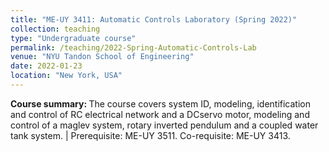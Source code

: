 ```yaml
---
title: "ME-UY 3411: Automatic Controls Laboratory (Spring 2022)"
collection: teaching
type: "Undergraduate course"
permalink: /teaching/2022-Spring-Automatic-Controls-Lab
venue: "NYU Tandon School of Engineering"
date: 2022-01-23
location: "New York, USA"
---
```


<b>Course summary: </b>The course covers system ID, modeling, identification and control of RC electrical network and a DCservo motor, modeling and control of a maglev system, rotary inverted pendulum and a coupled water tank system. | Prerequisite: ME-UY 3511. Co-requisite: ME-UY 3413.

<!-- Heading 1
======

Heading 2
======

Heading 3
====== -->